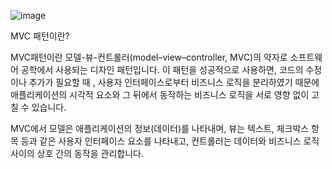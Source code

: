 ![image](https://user-images.githubusercontent.com/85288036/177362388-059a9d3d-a507-4e0a-8d68-60b37ebd1255.png)


MVC 패턴이란?


MVC패턴이란 모델-뷰-컨트롤러(model–view–controller, MVC)의 약자로 소프트웨어 공학에서 사용되는 디자인 패턴입니다. 이 패턴을 성공적으로 사용하면, 코드의 수정이나 추가가 필요할 때 , 사용자 인터페이스로부터 비즈니스 로직을 분리하였기 때문에 애플리케이션의 시각적 요소와 그 뒤에서 동작하는 비즈니스 로직을 서로 영향 없이 고칠 수  있습니다.

MVC에서 모델은 애플리케이션의 정보(데이터)를 나타내며,
뷰는 텍스트, 체크박스 항목 등과 같은 사용자 인터페이스 요소를 나타내고,
컨트롤러는 데이터와 비즈니스 로직 사이의 상호 간의 동작을 관리합니다.  


